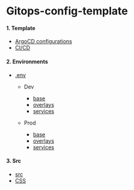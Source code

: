 # Gitops-config-template

#### 1. Template
- [ArgoCD configurations](https://github.com/nnbaocuong99/gitops-config-template.git)
- [CI/CD](https://github.com/nnbaocuong99/gitops-config-template/tree/main/config/CICD%20pip)

#### 2. Environments
- [.env](https://github.com/nnbaocuong99/gitops-config-template/tree/main/env)

  - Dev
    - [base](https://github.com/nnbaocuong99/gitops-config-template/tree/main/env/dev/base)
    - [overlays](https://github.com/nnbaocuong99/gitops-config-template/tree/main/env/dev/overlays)
    - [services](https://github.com/nnbaocuong99/gitops-config-template/tree/main/env/dev/services)

  - Prod
    - [base](https://github.com/nnbaocuong99/gitops-config-template/tree/main/env/prod/base)
    - [overlays](https://github.com/nnbaocuong99/gitops-config-template/tree/main/env/prod/overlays)
    - [services](https://github.com/nnbaocuong99/gitops-config-template/tree/main/env/prod/services)



#### 3. Src
- [src](https://github.com/nnbaocuong99/gitops-config-template/tree/main/src) 
- [CSS](https://github.com/nnbaocuong99/gitops-config-template/blob/main/src/css.js)
